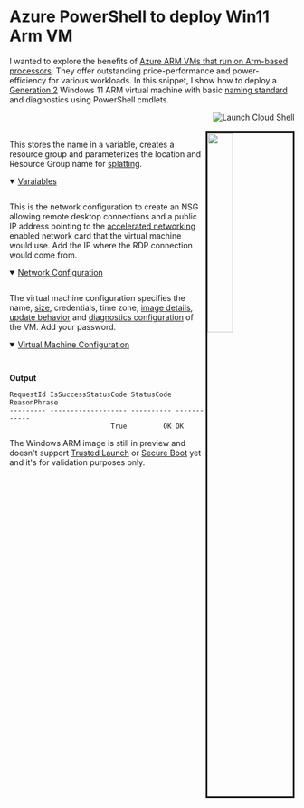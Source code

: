 # Azure PowerShell to deploy Win11 Arm VM
<script>
    var allowedVariales = [
      "Variables",
      "Network configuration",
      "Virtual Machine Configuration",
      "Deploys",
    ];
  var fetchRes = fetch("https://raw.githubusercontent.com/amirkacem/AzIaaS/master/AzVM.ps1")
  fetchRes.then(response => response.clone().text()).then(data => {
    showBlocks(data,allowedVariales);
  })
</script>

I wanted to explore the benefits of [Azure ARM VMs that run on Arm-based processors][1]. They offer outstanding price-performance and power-efficiency for various workloads. In this snippet, I show how to deploy a [Generation 2][2] Windows 11 ARM virtual machine with basic [naming standard][11] and diagnostics using PowerShell cmdlets.

<a href="https://shell.azure.com/powershell" target="_blank">
   <img align="right" src="https://learn.microsoft.com/azure/cloud-shell/media/embed-cloud-shell/launch-cloud-shell-1.png" alt="Launch Cloud Shell">
</a>
<br><br>




<img align="right" src="https://dev-to-uploads.s3.amazonaws.com/uploads/articles/9ki4cvu8jf2i1r0v9f7l.png" width="30%"  border="3"/>

This stores the name in a variable, creates a resource group and parameterizes the location and Resource Group name for [splatting][3].

<details open>
<summary><u id="variableName1">Varaiables</u></summary>
<pre class="powershell" id="code1"></pre>
</details>

This is the network configuration to create an NSG allowing remote desktop connections and a public IP address pointing to the [accelerated networking][4] enabled network card that the virtual machine would use. Add the IP where the RDP connection would come from.
<details open>
<summary><u id="variableName2">Network Configuration</u></summary>
<pre id="code2" class="powershell clear"></pre>
</details>

The virtual machine configuration specifies the name, [size][5], credentials, time zone, [image details][10], [update behavior][6] and [diagnostics configuration][7] of the VM. Add your password.
<details open>
<summary><u id="variableName3">Virtual Machine Configuration</u></summary>
<pre id="code3" class="powershell"></pre>
</details>

<pre id="code4" class="powershell"></pre>

**Output**

```
RequestId IsSuccessStatusCode StatusCode ReasonPhrase
--------- ------------------- ---------- ------------
                         True         OK OK
```



The Windows ARM image is still in preview and doesn't support [Trusted Launch][8] or [Secure Boot][9] yet and it's for validation purposes only.

[1]:  <https://azure.microsoft.com/en-us/blog/azure-virtual-machines-with-ampere-altra-arm-based-processors-generally-available/>
[2]:  <https://learn.microsoft.com/en-us/azure/virtual-machines/generation-2#features-and-capabilities>
[3]:  <https://learn.microsoft.com/en-us/powershell/module/microsoft.powershell.core/about/about_splatting>
[4]:  <https://learn.microsoft.com/en-us/azure/virtual-network/accelerated-networking-overview>
[5]:  <https://learn.microsoft.com/en-us/azure/virtual-machines/epsv5-epdsv5-series>
[6]:  <https://learn.microsoft.com/en-us/azure/virtual-machines/automatic-vm-guest-patching#azure-powershell-when-creating-a-windows-vm>
[7]:  <https://learn.microsoft.com/en-us/troubleshoot/azure/virtual-machines/boot-diagnostics>
[8]:  <https://learn.microsoft.com/en-us/azure/virtual-machines/trusted-launch>
[9]:  <https://learn.microsoft.com/en-us/azure/security/fundamentals/secure-boot>
[10]: <https://azuremarketplace.microsoft.com/en-us/marketplace/apps/microsoftwindowsdesktop.windows11preview-arm64>
[11]: <https://learn.microsoft.com/en-us/azure/cloud-adoption-framework/ready/azure-best-practices/resource-naming>
